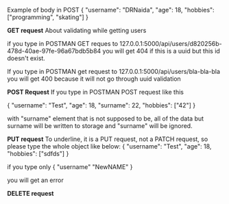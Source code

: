 Example of body in POST
{
    "username": "DRNaida",
    "age": 18,
    "hobbies": ["programming", "skating"]
}

**GET request**
About validating while getting users

if you type in POSTMAN GET reques to
127.0.0.1:5000/api/users/d820256b-478d-40ae-97fe-96a67bdb5b84
you will get 404 if this is a uuid but this id doesn't exist.

If you type in POSTMAN get request to
127.0.0.1:5000/api/users/bla-bla-bla
you will get 400 because it will not go through uuid validation

**POST Request**
If you type in POSTMAN POST request like this

{
    "username": "Test",
    "age": 18,
    "surname": 22,
    "hobbies": ["42"]
}

with "surname" element that is not supposed to be, all of the data but 
surname will be written to storage and "surname" will be ignored.


**PUT request**
To underline, it is a PUT request, not a PATCH request, so please
type the whole object like below:
{
    "username": "Test",
    "age": 18,
    "hobbies": ["sdfds"]
}

if you type only 
{
    "username" "NewNAME"
}

you will get an error

**DELETE request**
